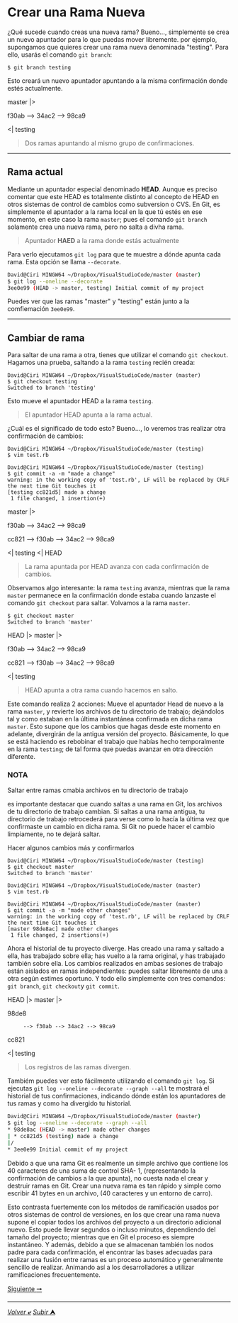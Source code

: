 # Crear una Rama Nueva

¿Qué sucede cuando creas una nueva rama? Bueno..., simplemente se crea un nuevo apuntador para lo que puedas mover libremente. por ejemplo, supongamos que quieres crear una rama nueva denominada "testing". Para ello, usarás el comando `git branch`:

    $ git branch testing
Esto creará un nuevo apuntador apuntando a la misma confirmación donde estés actualmente.

master
|>

f30ab --> 34ac2 --> 98ca9

<|
testing

> Dos ramas apuntando al mismo grupo de confirmaciones.

---
## Rama actual

Mediante un apuntador especial denominado **HEAD**. Aunque es preciso comentar que este HEAD es totalmente distinto al concepto de HEAD en otros sistemas de control de cambios como subversion o CVS. En Git, es simplemente el apuntador a la rama local en la que tú estés en ese momento, en este caso la rama `master`; pues el comando `git branch` solamente crea una nueva rama, pero no salta a divha rama.

>Apuntador **HAED** a la rama donde estás actualmente

Para verlo ejecutamos `git log` para que te muestre a dónde apunta cada rama. Esta opción se llama `--decorate`.

~~~Bash
David@Ciri MINGW64 ~/Dropbox/VisualStudioCode/master (master)
$ git log --oneline --decorate
3ee0e99 (HEAD -> master, testing) Initial commit of my project
~~~
Puedes ver que las ramas "master" y "testing" están junto a la comfiemación `3ee0e99`.

---
## Cambiar de rama

Para saltar de una rama a otra, tienes que utilizar el comando `git checkout`. Hagamos una prueba, saltando a la rama `testing` recién creada:

~~~
David@Ciri MINGW64 ~/Dropbox/VisualStudioCode/master (master)
$ git checkout testing
Switched to branch 'testing'
~~~

Esto mueve el apuntador HEAD a la rama `testing`.

> El apuntador HEAD apunta a la rama actual.

¿Cuál es el significado de todo esto? Bueno..., lo veremos tras realizar otra confirmación de cambios:

~~~
David@Ciri MINGW64 ~/Dropbox/VisualStudioCode/master (testing)
$ vim test.rb

David@Ciri MINGW64 ~/Dropbox/VisualStudioCode/master (testing)
$ git commit -a -m "made a change"
warning: in the working copy of 'test.rb', LF will be replaced by CRLF the next time Git touches it
[testing cc821d5] made a change
 1 file changed, 1 insertion(+)
~~~

master
|>

f30ab --> 34ac2 --> 98ca9

cc821 --> f30ab --> 34ac2 --> 98ca9

<|
testing
<|
HEAD

> La rama apuntada por HEAD avanza con cada confirmación de cambios.

Observamos algo interesante: la rama `testing` avanza, mientras que la rama `master` permanece en la confirmación donde estaba cuando lanzaste el comando `git checkout` para saltar. Volvamos a la rama `master`.

    $ git checkout master
    Switched to branch 'master'

HEAD
|>
master
|>
    
f30ab --> 34ac2 --> 98ca9

cc821 --> f30ab --> 34ac2 --> 98ca9

<|
testing

> HEAD apunta a otra rama cuando hacemos en salto.

Este comando realiza 2 acciones: Mueve el apuntador Head de nuevo a la rama `master`, y revierte los archivos de tu directorio de trabajo; dejándolos tal y como estaban en la última instantánea confirmada en dicha rama `master`. Esto supone que los cambios que hagas desde este momento en adelante, divergirán de la antigua versión del proyecto. Básicamente, lo que se está haciendo es rebobinar el trabajo que habías hecho temporalmente en la rama `testing`; de tal forma que puedas avanzar en otra dirección diferente.

### NOTA
Saltar entre ramas cmabia archivos en tu directorio de trabajo

es importante destacar que cuando saltas a una rama en Git, los archivos de tu directorio de trabajo cambian. Si saltas a una rama antigua, tu directorio de trabajo retrocederá para verse como lo hacía la última vez que confirmaste un cambio en dicha rama. Si Git no puede hacer el cambio limpiamente, no te dejará saltar.

Hacer algunos cambios más y confirmarlos

~~~
David@Ciri MINGW64 ~/Dropbox/VisualStudioCode/master (testing)
$ git checkout master
Switched to branch 'master'

David@Ciri MINGW64 ~/Dropbox/VisualStudioCode/master (master)
$ vim test.rb

David@Ciri MINGW64 ~/Dropbox/VisualStudioCode/master (master)
$ git commit -a -m "made other changes"
warning: in the working copy of 'test.rb', LF will be replaced by CRLF the next time Git touches it
[master 98de8ac] made other changes
 1 file changed, 2 insertions(+)
~~~

Ahora el historial de tu proyecto diverge. Has creado una rama y saltado a ella, has trabajado sobre ella; has vuelto a la rama original, y has trabajado también sobre ella. Los cambios realizados en ambas sesiones de trabajo están aislados en ramas independientes: puedes saltar libremente de una a otra según estimes oportuno. Y todo ello simplemente con tres comandos: `git branch`, `git checkout`y `git commit`.


HEAD
|>
master
|>
    
98de8

         --> f30ab --> 34ac2 --> 98ca9

cc821

<|
testing

> Los registros de las ramas divergen.

Tambiém puedes ver esto fácilmente utilizando el comando `git log`. Si ejecutas `git log --oneline --decorate --graph --all` te mostrará el historial de tus confirmaciones, indicando dónde están los apuntadores de tus ramas y como ha divergido tu historial.

~~~Bash
David@Ciri MINGW64 ~/Dropbox/VisualStudioCode/master (master)
$ git log --oneline --decorate --graph --all
* 98de8ac (HEAD -> master) made other changes
| * cc821d5 (testing) made a change
|/
* 3ee0e99 Initial commit of my project
~~~
Debido a que una rama Git es realmente un simple archivo que contiene los 40 caracteres de una suma de control SHA- 1, (representando la confirmación de cambios a la que apunta), no cuesta nada el crear y destruir ramas en Git. Crear una nueva rama es tan rápido y simple como escribir 41 bytes en un archivo, (40 caracteres y un entorno de carro).

Esto contrasta fuertemente con los métodos de ramificación usados por otros sistemas de control de versiones, en los que crear una rama nueva supone el copiar todos los archivos del proyecto a un directorio adicional nuevo. Esto puede llevar segundos o incluso minutos, dependiendo del tamaño del proyecto; mientras que en Git el proceso es siempre instantáneo. Y además, debido a que se almacenan también los nodos padre para cada confirmación, el encontrar las bases adecuadas para realizar una fusión entre ramas es un proceso automático y generalmente sencillo de realizar. Animando así a los desarrolladores a utilizar ramificaciones frecuentemente.

[Siguiente **&#129042;**](011.2_Ramificaciones_Git_Recapitulación.md "Recapitulación")

---
[*Volver* **&ldca;**](README.md "Ir a Readme") [*Subir* **&#11165;**](# "Ir al título")


